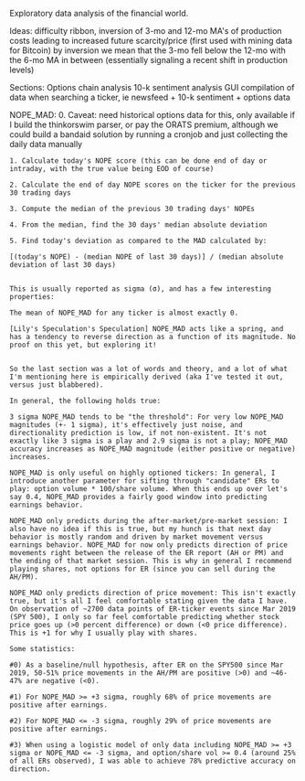 Exploratory data analysis of the financial world.



Ideas:
    difficulty ribbon, inversion of 3-mo and 12-mo MA's of production costs leading to increased future scarcity/price (first used with mining data for Bitcoin)
    by inversion we mean that the 3-mo fell below the 12-mo with the 6-mo MA in between (essentially signaling a recent shift in production levels)


Sections:
    Options chain analysis
    10-k sentiment analysis
    GUI compilation of data when searching a ticker, ie newsfeed + 10-k sentiment + options data



NOPE_MAD:
    0. Caveat: need historical options data for this, only available if I build the thinkorswim parser, or pay the ORATS premium, although we could build a bandaid solution by running a cronjob and just collecting the daily data manually
    
    1. Calculate today's NOPE score (this can be done end of day or intraday, with the true value being EOD of course)

    2. Calculate the end of day NOPE scores on the ticker for the previous 30 trading days

    3. Compute the median of the previous 30 trading days' NOPEs

    4. From the median, find the 30 days' median absolute deviation

    5. Find today's deviation as compared to the MAD calculated by: 
    
    [(today's NOPE) - (median NOPE of last 30 days)] / (median absolute deviation of last 30 days)

    
    This is usually reported as sigma (σ), and has a few interesting properties:

    The mean of NOPE_MAD for any ticker is almost exactly 0.

    [Lily's Speculation's Speculation] NOPE_MAD acts like a spring, and has a tendency to reverse direction as a function of its magnitude. No proof on this yet, but exploring it!


    So the last section was a lot of words and theory, and a lot of what I'm mentioning here is empirically derived (aka I've tested it out, versus just blabbered).

    In general, the following holds true:

    3 sigma NOPE_MAD tends to be "the threshold": For very low NOPE_MAD magnitudes (+- 1 sigma), it's effectively just noise, and directionality prediction is low, if not non-existent. It's not exactly like 3 sigma is a play and 2.9 sigma is not a play; NOPE_MAD accuracy increases as NOPE_MAD magnitude (either positive or negative) increases.

    NOPE_MAD is only useful on highly optioned tickers: In general, I introduce another parameter for sifting through "candidate" ERs to play: option volume * 100/share volume. When this ends up over let's say 0.4, NOPE_MAD provides a fairly good window into predicting earnings behavior.

    NOPE_MAD only predicts during the after-market/pre-market session: I also have no idea if this is true, but my hunch is that next day behavior is mostly random and driven by market movement versus earnings behavior. NOPE_MAD for now only predicts direction of price movements right between the release of the ER report (AH or PM) and the ending of that market session. This is why in general I recommend playing shares, not options for ER (since you can sell during the AH/PM).

    NOPE_MAD only predicts direction of price movement: This isn't exactly true, but it's all I feel comfortable stating given the data I have. On observation of ~2700 data points of ER-ticker events since Mar 2019 (SPY 500), I only so far feel comfortable predicting whether stock price goes up (>0 percent difference) or down (<0 price difference). This is +1 for why I usually play with shares.

    Some statistics:

    #0) As a baseline/null hypothesis, after ER on the SPY500 since Mar 2019, 50-51% price movements in the AH/PM are positive (>0) and ~46-47% are negative (<0).

    #1) For NOPE_MAD >= +3 sigma, roughly 68% of price movements are positive after earnings.

    #2) For NOPE_MAD <= -3 sigma, roughly 29% of price movements are positive after earnings.

    #3) When using a logistic model of only data including NOPE_MAD >= +3 sigma or NOPE_MAD <= -3 sigma, and option/share vol >= 0.4 (around 25% of all ERs observed), I was able to achieve 78% predictive accuracy on direction.